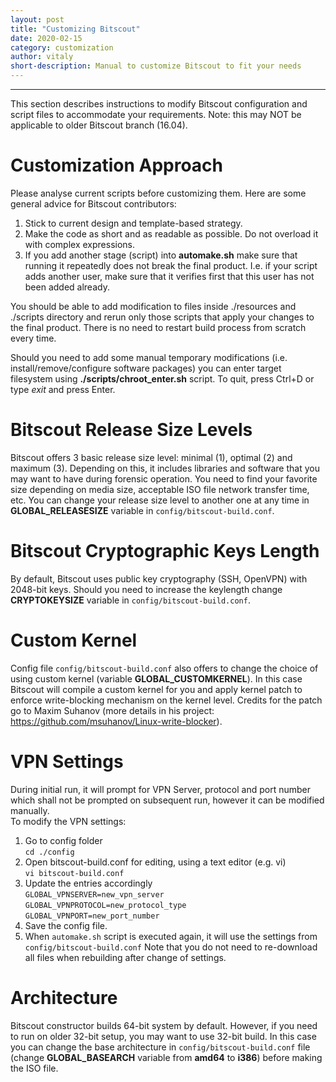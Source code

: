 ```yaml
---
layout: post
title: "Customizing Bitscout"
date: 2020-02-15
category: customization
author: vitaly
short-description: Manual to customize Bitscout to fit your needs
---
```


-----

This section describes instructions to modify Bitscout configuration and script files to accommodate your requirements. Note: this may NOT be applicable to older Bitscout branch (16.04).  

# Customization Approach #  
Please analyse current scripts before customizing them. Here are some general advice for Bitscout contributors:
1. Stick to current design and template-based strategy.  
1. Make the code as short and as readable as possible. Do not overload it with complex expressions.  
1. If you add another stage (script) into **automake.sh** make sure that running it repeatedly does not break the final product. I.e. if your script adds another user, make sure that it verifies first that this user has not been added already.  

You should be able to add modification to files inside ./resources and ./scripts directory and rerun only those scripts that apply your changes to the final product. There is no need to restart build process from scratch every time.

Should you need to add some manual temporary modifications (i.e. install/remove/configure software packages) you can enter target filesystem using **./scripts/chroot_enter.sh** script. To quit, press Ctrl+D or type *exit* and press Enter.

# Bitscout Release Size Levels #  
Bitscout offers 3 basic release size level: minimal (1), optimal (2) and maximum (3). Depending on this, it includes libraries and software that you may want to have during forensic operation. You need to find your favorite size depending on media size, acceptable ISO file network transfer time, etc. You can change your release size level to another one at any time in **GLOBAL_RELEASESIZE** variable in `config/bitscout-build.conf`.  

# Bitscout Cryptographic Keys Length #  
By default, Bitscout uses public key cryptography (SSH, OpenVPN) with 2048-bit keys. Should you need to increase the keylength change **CRYPTOKEYSIZE** variable in `config/bitscout-build.conf`.  

# Custom Kernel # 
Config file `config/bitscout-build.conf` also offers to change the choice of using custom kernel (variable **GLOBAL_CUSTOMKERNEL**). In this case Bitscout will compile a custom kernel for you and apply kernel patch to enforce write-blocking mechanism on the kernel level. Credits for the patch go to Maxim Suhanov (more details in his project: https://github.com/msuhanov/Linux-write-blocker).  

# VPN Settings #  
During initial run, it will prompt for VPN Server, protocol and port number which shall not be prompted on subsequent run, however it can be modified manually.  
To modify the VPN settings:  
1. Go to config folder  
`cd ./config`  
1. Open bitscout-build.conf for editing, using a text editor (e.g. vi)  
`vi bitscout-build.conf`  
3. Update the entries accordingly  
`GLOBAL_VPNSERVER=new_vpn_server`  
`GLOBAL_VPNPROTOCOL=new_protocol_type`  
`GLOBAL_VPNPORT=new_port_number`  
4. Save the config file.  
5. When `automake.sh` script is executed again, it will use the settings from `config/bitscout-build.conf`
Note that you do not need to re-download all files when rebuilding after change of settings.  

# Architecture #  
Bitscout constructor builds 64-bit system by default. However, if you need to run on older 32-bit setup, you may want to use 32-bit build. In this case you can change the base architecture in `config/bitscout-build.conf` file (change **GLOBAL_BASEARCH** variable from **amd64** to **i386**) before making the ISO file.


